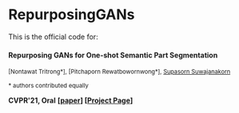 # RepurposingGANs

This is the official code for:

#### Repurposing GANs for One-shot Semantic Part Segmentation

<sup>[Nontawat Tritrong*], [Pitchaporn Rewatbowornwong*], [Supasorn Suwajanakorn](https://www.supasorn.com/)<sup>

<sup>\* authors contributed equally <sup>

**CVPR'21, Oral** **[[paper](https://arxiv.org/pdf/2103.04379.pdf)] [[Project Page](https://repurposegans.github.io/)]**
